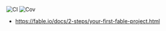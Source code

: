 ![CI](../../workflows/CI/badge.svg) ![Cov](../gh-pages/docs/badge_linecoverage.svg)


* https://fable.io/docs/2-steps/your-first-fable-project.html
